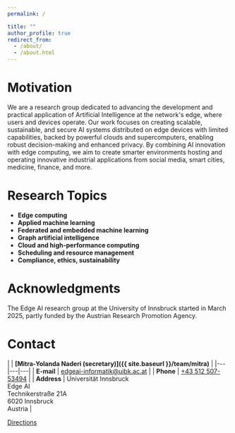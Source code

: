 ```yaml
---
permalink: /

title: ""
author_profile: true
redirect_from: 
  - /about/
  - /about.html
---
```


Motivation
======
We are a research group dedicated to advancing the development and practical application of Artificial Intelligence at the network's edge, where users and devices operate. Our work focuses on creating scalable, sustainable, and secure AI systems distributed on edge devices with limited capabilities, backed by powerful clouds and supercomputers, enabling robust decision-making and enhanced privacy. By combining AI innovation with edge computing, we aim to create smarter environments hosting and operating innovative industrial applications from social media, smart cities, medicine, finance, and more.

Research Topics
======

* **Edge computing**
* **Applied machine learning**
* **Federated and embedded machine learning**
* **Graph artificial intelligence**
* **Cloud and high-performance computing**
* **Scheduling and resource management**
* **Compliance, ethics, sustainability**

Acknowledgments
======
The Edge AI research group at the University of Innsbruck started in March 2025, partly funded by the Austrian Research Promotion Agency.

Contact
======


|  | **[Mitra-Yolanda Naderi (secretary)]({{ site.baseurl }}/team/mitra)** |
|---|---|---|
| **E-mail** | [edgeai-informatik@uibk.ac.at](mailto:edgeai-informatik@uibk.ac.at) |
| **Phone** | [+43 512 507-53494](tel:+4351250753494) |
| **Address** | Universität Innsbruck<br>Edge AI<br>Technikerstraße 21A<br>6020 Innsbruck<br>Austria |

[Directions](https://www.uibk.ac.at/de/informatik/kontakt/anfahrt/)